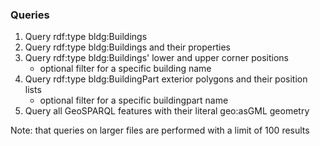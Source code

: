 ### Queries

1. Query rdf:type bldg:Buildings
2. Query rdf:type bldg:Buildings and their properties
3. Query rdf:type bldg:Buildings' lower and upper corner positions
   * optional filter for a specific building name
4. Query rdf:type bldg:BuildingPart exterior polygons and their position lists
   * optional filter for a specific buildingpart name
5. Query all GeoSPARQL features with their literal geo:asGML geometry

Note: that queries on larger files are performed with a limit of 100 results
